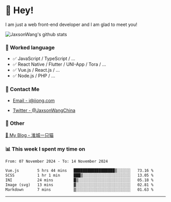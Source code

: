 # 👋 Hey!

I am just a web front-end developer and I am glad to meet you!

![JaxsonWang's github stats](https://github-readme-stats.vercel.app/api?username=JaxsonWang&&show_icons=true&&title_color=1abc9c&&icon_color=1abc9c)


### 📝 Worked language

- ✅ JavaScript / TypeScript / ...
- ✅ React Native / Flutter / UNI-App / Tora / ...
- ✅ Vue.js / React.js / ...
- ✅ Node.js / PHP / ...

### 📮 Contact Me

- [Email - i@iiong.com](mailto:i@iiong.com)

- [Twitter - @JaxsonWangChina](https://twitter.com/JaxsonWangChina)

### 🤪 Other

[📌 My Blog - 淮城一只猫](https://iiong.com)

### 📊 This week I spent my time on

<!--START_SECTION:waka-->

```txt
From: 07 November 2024 - To: 14 November 2024

Vue.js        5 hrs 44 mins   ██████████████████▒░░░░░░   73.16 %
SCSS          1 hr 1 min      ███▒░░░░░░░░░░░░░░░░░░░░░   13.05 %
INI           24 mins         █▒░░░░░░░░░░░░░░░░░░░░░░░   05.18 %
Image (svg)   13 mins         ▓░░░░░░░░░░░░░░░░░░░░░░░░   02.81 %
Markdown      7 mins          ▒░░░░░░░░░░░░░░░░░░░░░░░░   01.63 %
```

<!--END_SECTION:waka-->

---
